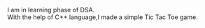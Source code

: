 I am in learning phase of DSA.
<br>
With the help of C++ language,I made a simple Tic Tac Toe game.
